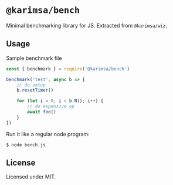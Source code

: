 # `@karimsa/bench`

Minimal benchmarking library for JS. Extracted from `@karimsa/wiz`.

## Usage

Sample benchmark file

```javascript
const { benchmark } = require('@karimsa/bench')

benchmark('test', async b => {
    // do setup
    b.resetTimer()

    for (let i = 0; i < b.N(); i++) {
        // do expensive op
        await foo()
    }
})
```

Run it like a regular node program:

```
$ node bench.js
```

## License

Licensed under MIT.

